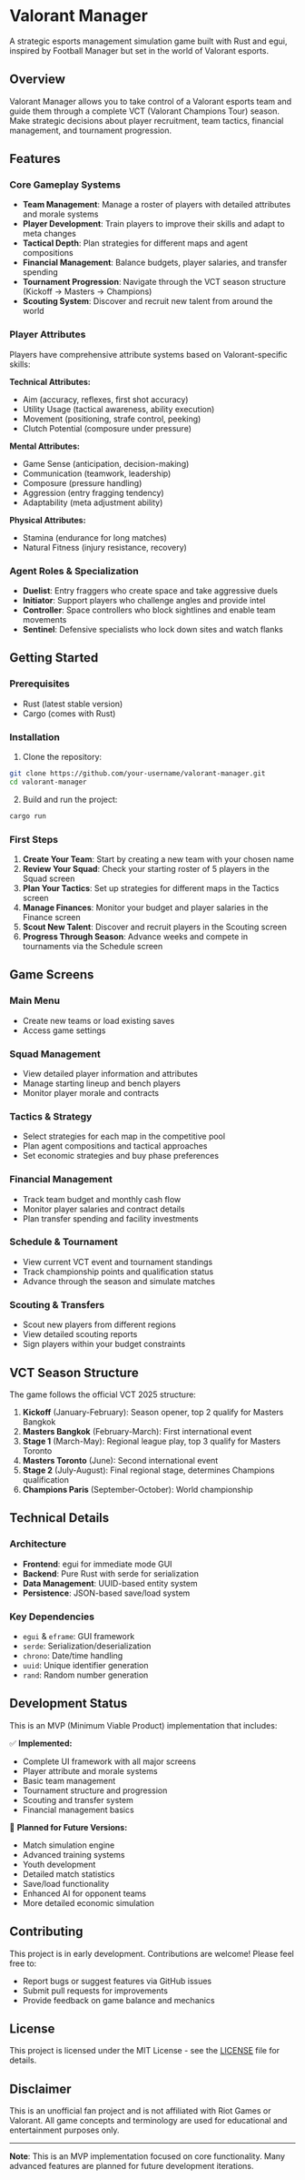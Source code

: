 # Valorant Manager

A strategic esports management simulation game built with Rust and egui, inspired by Football Manager but set in the world of Valorant esports.

## Overview

Valorant Manager allows you to take control of a Valorant esports team and guide them through a complete VCT (Valorant Champions Tour) season. Make strategic decisions about player recruitment, team tactics, financial management, and tournament progression.

## Features

### Core Gameplay Systems

- **Team Management**: Manage a roster of players with detailed attributes and morale systems
- **Player Development**: Train players to improve their skills and adapt to meta changes
- **Tactical Depth**: Plan strategies for different maps and agent compositions
- **Financial Management**: Balance budgets, player salaries, and transfer spending
- **Tournament Progression**: Navigate through the VCT season structure (Kickoff → Masters → Champions)
- **Scouting System**: Discover and recruit new talent from around the world

### Player Attributes

Players have comprehensive attribute systems based on Valorant-specific skills:

**Technical Attributes:**
- Aim (accuracy, reflexes, first shot accuracy)
- Utility Usage (tactical awareness, ability execution)
- Movement (positioning, strafe control, peeking)
- Clutch Potential (composure under pressure)

**Mental Attributes:**
- Game Sense (anticipation, decision-making)
- Communication (teamwork, leadership)
- Composure (pressure handling)
- Aggression (entry fragging tendency)
- Adaptability (meta adjustment ability)

**Physical Attributes:**
- Stamina (endurance for long matches)
- Natural Fitness (injury resistance, recovery)

### Agent Roles & Specialization

- **Duelist**: Entry fraggers who create space and take aggressive duels
- **Initiator**: Support players who challenge angles and provide intel
- **Controller**: Space controllers who block sightlines and enable team movements
- **Sentinel**: Defensive specialists who lock down sites and watch flanks

## Getting Started

### Prerequisites

- Rust (latest stable version)
- Cargo (comes with Rust)

### Installation

1. Clone the repository:
```bash
git clone https://github.com/your-username/valorant-manager.git
cd valorant-manager
```

2. Build and run the project:
```bash
cargo run
```

### First Steps

1. **Create Your Team**: Start by creating a new team with your chosen name
2. **Review Your Squad**: Check your starting roster of 5 players in the Squad screen
3. **Plan Your Tactics**: Set up strategies for different maps in the Tactics screen
4. **Manage Finances**: Monitor your budget and player salaries in the Finance screen
5. **Scout New Talent**: Discover and recruit players in the Scouting screen
6. **Progress Through Season**: Advance weeks and compete in tournaments via the Schedule screen

## Game Screens

### Main Menu
- Create new teams or load existing saves
- Access game settings

### Squad Management
- View detailed player information and attributes
- Manage starting lineup and bench players
- Monitor player morale and contracts

### Tactics & Strategy
- Select strategies for each map in the competitive pool
- Plan agent compositions and tactical approaches
- Set economic strategies and buy phase preferences

### Financial Management
- Track team budget and monthly cash flow
- Monitor player salaries and contract details
- Plan transfer spending and facility investments

### Schedule & Tournament
- View current VCT event and tournament standings
- Track championship points and qualification status
- Advance through the season and simulate matches

### Scouting & Transfers
- Scout new players from different regions
- View detailed scouting reports
- Sign players within your budget constraints

## VCT Season Structure

The game follows the official VCT 2025 structure:

1. **Kickoff** (January-February): Season opener, top 2 qualify for Masters Bangkok
2. **Masters Bangkok** (February-March): First international event
3. **Stage 1** (March-May): Regional league play, top 3 qualify for Masters Toronto
4. **Masters Toronto** (June): Second international event
5. **Stage 2** (July-August): Final regional stage, determines Champions qualification
6. **Champions Paris** (September-October): World championship

## Technical Details

### Architecture

- **Frontend**: egui for immediate mode GUI
- **Backend**: Pure Rust with serde for serialization
- **Data Management**: UUID-based entity system
- **Persistence**: JSON-based save/load system

### Key Dependencies

- `egui` & `eframe`: GUI framework
- `serde`: Serialization/deserialization
- `chrono`: Date/time handling
- `uuid`: Unique identifier generation
- `rand`: Random number generation

## Development Status

This is an MVP (Minimum Viable Product) implementation that includes:

✅ **Implemented:**
- Complete UI framework with all major screens
- Player attribute and morale systems
- Basic team management
- Tournament structure and progression
- Scouting and transfer system
- Financial management basics

🚧 **Planned for Future Versions:**
- Match simulation engine
- Advanced training systems
- Youth development
- Detailed match statistics
- Save/load functionality
- Enhanced AI for opponent teams
- More detailed economic simulation

## Contributing

This project is in early development. Contributions are welcome! Please feel free to:

- Report bugs or suggest features via GitHub issues
- Submit pull requests for improvements
- Provide feedback on game balance and mechanics

## License

This project is licensed under the MIT License - see the [LICENSE](LICENSE) file for details.

## Disclaimer

This is an unofficial fan project and is not affiliated with Riot Games or Valorant. All game concepts and terminology are used for educational and entertainment purposes only.

---

**Note**: This is an MVP implementation focused on core functionality. Many advanced features are planned for future development iterations.